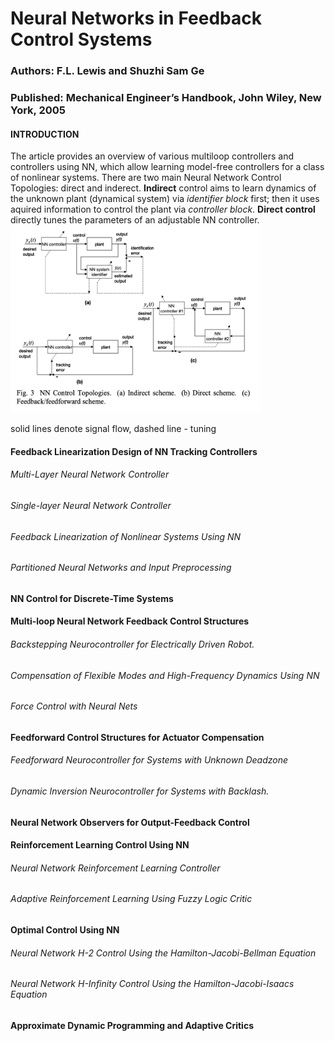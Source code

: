 # Neural Networks in Feedback Control Systems
### Authors: F.L. Lewis and Shuzhi Sam Ge
### Published: Mechanical Engineer’s Handbook, John Wiley, New York, 2005

#### INTRODUCTION
The article provides an overview of various multiloop controllers and controllers using NN, which allow learning model-free controllers for a class of nonlinear systems.
There are two main Neural Network Control Topologies: direct and inderect. __Indirect__ control aims to learn dynamics of the unknown plant (dynamical system) via *identifier block* first; then it uses aquired information to control the plant via *controller block*. __Direct control__ directly tunes the parameters of an adjustable NN controller. 
 <img src="https://github.com/neuroinfo-os/CLCML/blob/master/docs/images/dir_indir_control.png" height="300px" width="400px" />
 
 solid lines denote signal flow, dashed line - tuning
 


#### Feedback Linearization Design of NN Tracking Controllers

###### Multi-Layer Neural Network Controller

###### Single-layer Neural Network Controller

###### Feedback Linearization of Nonlinear Systems Using NN
 
###### Partitioned Neural Networks and Input Preprocessing

#### NN Control for Discrete-Time Systems

#### Multi-loop Neural Network Feedback Control Structures
###### Backstepping Neurocontroller for Electrically Driven Robot.
###### Compensation of Flexible Modes and High-Frequency Dynamics Using NN
###### Force Control with Neural Nets

#### Feedforward Control Structures for Actuator Compensation
###### Feedforward Neurocontroller for Systems with Unknown Deadzone 
###### Dynamic Inversion Neurocontroller for Systems with Backlash.
#### Neural Network Observers for Output-Feedback Control

#### Reinforcement Learning Control Using NN
###### Neural Network Reinforcement Learning Controller 
###### Adaptive Reinforcement Learning Using Fuzzy Logic Critic

#### Optimal Control Using NN
###### Neural Network H-2 Control Using the Hamilton-Jacobi-Bellman Equation 
###### Neural Network H-Infinity Control Using the Hamilton-Jacobi-Isaacs Equation

#### Approximate Dynamic Programming and Adaptive Critics
####
####
